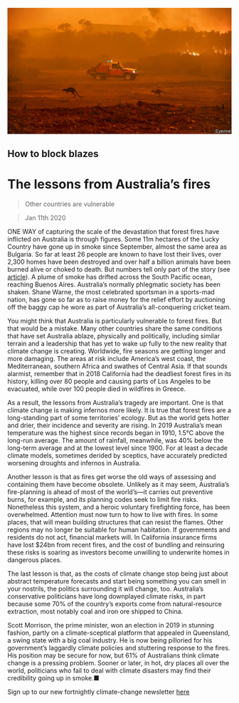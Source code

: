 ![](./images/20200111_LDP001_1.jpg)

## How to block blazes

# The lessons from Australia’s fires

> Other countries are vulnerable

> Jan 11th 2020

ONE WAY of capturing the scale of the devastation that forest fires have inflicted on Australia is through figures. Some 11m hectares of the Lucky Country have gone up in smoke since September, almost the same area as Bulgaria. So far at least 26 people are known to have lost their lives, over 2,300 homes have been destroyed and over half a billion animals have been burned alive or choked to death. But numbers tell only part of the story (see [article](https://www.economist.com//asia/2020/01/11/why-was-australias-government-so-ill-prepared-for-the-bushfires)). A plume of smoke has drifted across the South Pacific ocean, reaching Buenos Aires. Australia’s normally phlegmatic society has been shaken. Shane Warne, the most celebrated sportsman in a sports-mad nation, has gone so far as to raise money for the relief effort by auctioning off the baggy cap he wore as part of Australia’s all-conquering cricket team.

You might think that Australia is particularly vulnerable to forest fires. But that would be a mistake. Many other countries share the same conditions that have set Australia ablaze, physically and politically, including similar terrain and a leadership that has yet to wake up fully to the new reality that climate change is creating. Worldwide, fire seasons are getting longer and more damaging. The areas at risk include America’s west coast, the Mediterranean, southern Africa and swathes of Central Asia. If that sounds alarmist, remember that in 2018 California had the deadliest forest fires in its history, killing over 80 people and causing parts of Los Angeles to be evacuated, while over 100 people died in wildfires in Greece.

As a result, the lessons from Australia’s tragedy are important. One is that climate change is making infernos more likely. It is true that forest fires are a long-standing part of some territories’ ecology. But as the world gets hotter and drier, their incidence and severity are rising. In 2019 Australia’s mean temperature was the highest since records began in 1910, 1.5°C above the long-run average. The amount of rainfall, meanwhile, was 40% below the long-term average and at the lowest level since 1900. For at least a decade climate models, sometimes derided by sceptics, have accurately predicted worsening droughts and infernos in Australia.

Another lesson is that as fires get worse the old ways of assessing and containing them have become obsolete. Unlikely as it may seem, Australia’s fire-planning is ahead of most of the world’s—it carries out preventive burns, for example, and its planning codes seek to limit fire risks. Nonetheless this system, and a heroic voluntary firefighting force, has been overwhelmed. Attention must now turn to how to live with fires. In some places, that will mean building structures that can resist the flames. Other regions may no longer be suitable for human habitation. If governments and residents do not act, financial markets will. In California insurance firms have lost $24bn from recent fires, and the cost of bundling and reinsuring these risks is soaring as investors become unwilling to underwrite homes in dangerous places.

The last lesson is that, as the costs of climate change stop being just about abstract temperature forecasts and start being something you can smell in your nostrils, the politics surrounding it will change, too. Australia’s conservative politicians have long downplayed climate risks, in part because some 70% of the country’s exports come from natural-resource extraction, most notably coal and iron ore shipped to China.

Scott Morrison, the prime minister, won an election in 2019 in stunning fashion, partly on a climate-sceptical platform that appealed in Queensland, a swing state with a big coal industry. He is now being pilloried for his government’s laggardly climate policies and stuttering response to the fires. His position may be secure for now, but 61% of Australians think climate change is a pressing problem. Sooner or later, in hot, dry places all over the world, politicians who fail to deal with climate disasters may find their credibility going up in smoke.■

Sign up to our new fortnightly climate-change newsletter [here](https://www.economist.com//theclimateissue/)